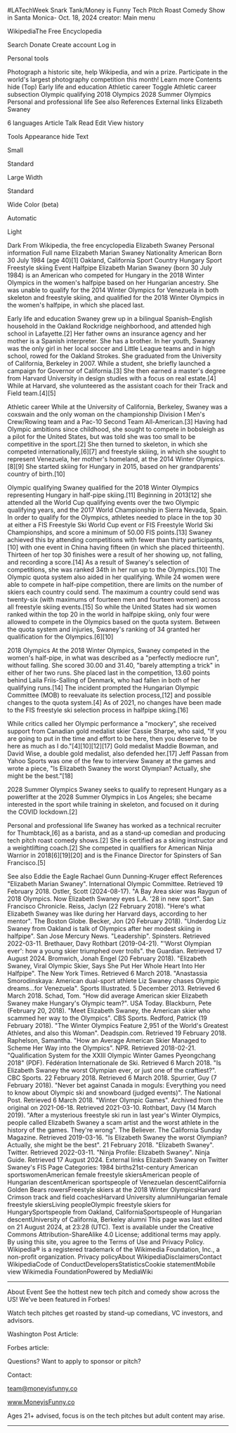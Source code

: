 #LATechWeek Snark Tank/Money is Funny Tech Pitch Roast Comedy Show in Santa Monica- Oct. 18, 2024
creator: 
Main menu
 
WikipediaThe Free Encyclopedia

Search
Donate
Create account
Log in

Personal tools
 
Photograph a historic site, help Wikipedia, and win a prize. Participate in the world's largest photography competition this month!
Learn more
Contents  hide
(Top)
Early life and education
Athletic career
Toggle Athletic career subsection
Olympic qualifying
2018 Olympics
2028 Summer Olympics
Personal and professional life
See also
References
External links
Elizabeth Swaney

6 languages
Article
Talk
Read
Edit
View history

Tools
Appearance  hide
Text

Small

Standard

Large
Width

Standard

Wide
Color (beta)

Automatic

Light

Dark
From Wikipedia, the free encyclopedia
Elizabeth Swaney
Personal information
Full name	Elizabeth Marian Swaney
Nationality	American
Born	30 July 1984 (age 40)[1]
Oakland, California
Sport
Country	 Hungary
Sport	Freestyle skiing
Event	Halfpipe
Elizabeth Marian Swaney (born 30 July 1984) is an American who competed for Hungary in the 2018 Winter Olympics in the women's halfpipe based on her Hungarian ancestry. She was unable to qualify for the 2014 Winter Olympics for Venezuela in both skeleton and freestyle skiing, and qualified for the 2018 Winter Olympics in the women's halfpipe, in which she placed last.

Early life and education
Swaney grew up in a bilingual Spanish–English household in the Oakland Rockridge neighborhood, and attended high school in Lafayette.[2] Her father owns an insurance agency and her mother is a Spanish interpreter. She has a brother. In her youth, Swaney was the only girl in her local soccer and Little League teams and in high school, rowed for the Oakland Strokes. She graduated from the University of California, Berkeley in 2007. While a student, she briefly launched a campaign for Governor of California.[3] She then earned a master's degree from Harvard University in design studies with a focus on real estate.[4] While at Harvard, she volunteered as the assistant coach for their Track and Field team.[4][5]

Athletic career
While at the University of California, Berkeley, Swaney was a coxswain and the only woman on the championship Division I Men's Crew/Rowing team and a Pac-10 Second Team All-American.[3] Having had Olympic ambitions since childhood, she sought to compete in bobsleigh as a pilot for the United States, but was told she was too small to be competitive in the sport.[2] She then turned to skeleton, in which she competed internationally,[6][7] and freestyle skiiing, in which she sought to represent Venezuela, her mother's homeland, at the 2014 Winter Olympics.[8][9] She started skiing for Hungary in 2015, based on her grandparents' country of birth.[10]

Olympic qualifying
Swaney qualified for the 2018 Winter Olympics representing Hungary in half-pipe skiing.[11] Beginning in 2013[12] she attended all the World Cup qualifying events over the two Olympic qualifying years, and the 2017 World Championship in Sierra Nevada, Spain. In order to qualify for the Olympics, athletes needed to place in the top 30 at either a FIS Freestyle Ski World Cup event or FIS Freestyle World Ski Championships, and score a minimum of 50.00 FIS points.[13] Swaney achieved this by attending competitions with fewer than thirty participants,[10] with one event in China having fifteen (in which she placed thirteenth). Thirteen of her top 30 finishes were a result of her showing up, not falling, and recording a score.[14] As a result of Swaney's selection of competitions, she was ranked 34th in her run up to the Olympics.[10] The Olympic quota system also aided in her qualifying. While 24 women were able to compete in half-pipe competition, there are limits on the number of skiers each country could send. The maximum a country could send was twenty-six (with maximums of fourteen men and fourteen women) across all freestyle skiing events.[15] So while the United States had six women ranked within the top 20 in the world in halfpipe skiing, only four were allowed to compete in the Olympics based on the quota system. Between the quota system and injuries, Swaney's ranking of 34 granted her qualification for the Olympics.[6][10]

2018 Olympics
At the 2018 Winter Olympics, Swaney competed in the women's half-pipe, in what was described as a "perfectly mediocre run", without falling. She scored 30.00 and 31.40, "barely attempting a trick" in either of her two runs. She placed last in the competition, 13.60 points behind Laila Friis-Salling of Denmark, who had fallen in both of her qualifying runs.[14] The incident prompted the Hungarian Olympic Committee (MOB) to reevaluate its selection process,[12] and possible changes to the quota system.[4] As of 2021, no changes have been made to the FIS freestyle ski selection process in halfpipe skiing.[16]

While critics called her Olympic performance a "mockery", she received support from Canadian gold medalist skier Cassie Sharpe, who said, "If you are going to put in the time and effort to be here, then you deserve to be here as much as I do."[4][10][12][17] Gold medalist Maddie Bowman, and David Wise, a double gold medalist, also defended her.[17] Jeff Passan from Yahoo Sports was one of the few to interview Swaney at the games and wrote a piece, "Is Elizabeth Swaney the worst Olympian? Actually, she might be the best."[18]

2028 Summer Olympics
Swaney seeks to qualify to represent Hungary as a powerlifter at the 2028 Summer Olympics in Los Angeles; she became interested in the sport while training in skeleton, and focused on it during the COVID lockdown.[2]

Personal and professional life
Swaney has worked as a technical recruiter for Thumbtack,[6] as a barista, and as a stand-up comedian and producing tech pitch roast comedy shows.[2] She is certified as a skiing instructor and a weightlifting coach.[2] She competed in qualifiers for American Ninja Warrior in 2018[6][19][20] and is the Finance Director for Spinsters of San Francisco.[5]

See also
Eddie the Eagle
Rachael Gunn
Dunning-Kruger effect
References
 "Elizabeth Marian Swaney". International Olympic Committee. Retrieved 19 February 2018.
 Ostler, Scott (2024-08-17). "A Bay Area skier was Raygun of 2018 Olympics. Now Elizabeth Swaney eyes L.A. '28 in new sport". San Francisco Chronicle.
 Reiss, Jaclyn (22 February 2018). "Here's what Elizabeth Swaney was like during her Harvard days, according to her mentor". The Boston Globe.
 Becker, Jon (20 February 2018). "Underdog Liz Swaney from Oakland is talk of Olympics after her modest skiing in halfpipe". San Jose Mercury News.
 "Leadership". Spinsters. Retrieved 2022-03-11.
 Brethauer, Davy Rothbart (2019-04-21). "'Worst Olympian ever': how a young skier triumphed over trolls". the Guardian. Retrieved 17 August 2024.
 Bromwich, Jonah Engel (20 February 2018). "Elizabeth Swaney, Viral Olympic Skier, Says She Put Her Whole Heart Into Her Halfpipe". The New York Times. Retrieved 6 March 2018.
 "Anastassia Smorodinskaya: American dual-sport athlete Liz Swaney chases Olympic dreams...for Venezuela". Sports Illustrated. 5 December 2013. Retrieved 6 March 2018.
 Schad, Tom. "How did average American skier Elizabeth Swaney make Hungary's Olympic team?". USA Today.
 Blackburn, Pete (February 20, 2018). "Meet Elizabeth Swaney, the American skier who scammed her way to the Olympics". CBS Sports.
 Redford, Patrick (19 February 2018). "The Winter Olympics Feature 2,951 of the World's Greatest Athletes, and also this Woman". Deadspin.com. Retrieved 19 February 2018.
 Raphelson, Samantha. "How an Average American Skier Managed to Scheme Her Way into the Olympics". NPR. Retrieved 2018-02-21.
 "Qualification System for the XXIII Olympic Winter Games Pyeongchang 2018" (PDF). Fédération Internationale de Ski. Retrieved 6 March 2018.
 "Is Elizabeth Swaney the worst Olympian ever, or just one of the craftiest?". CBC Sports. 22 February 2018. Retrieved 6 March 2018.
 Spurrier, Guy (7 February 2018). "Never bet against Canada in moguls: Everything you need to know about Olympic ski and snowboard (judged events)". The National Post. Retrieved 6 March 2018.
 "Winter Olympic Games". Archived from the original on 2021-06-18. Retrieved 2021-03-10.
 Rothbart, Davy (14 March 2019). "After a mysterious freestyle ski run in last year's Winter Olympics, people called Elizabeth Swaney a scam artist and the worst athlete in the history of the games. They're wrong". The Believer. The California Sunday Magazine. Retrieved 2019-03-16.
 "Is Elizabeth Swaney the worst Olympian? Actually, she might be the best". 21 February 2018.
 "Elizabeth Swaney". Twitter. Retrieved 2022-03-11.
 "Ninja Profile: Elizabeth Swaney". Ninja Guide. Retrieved 17 August 2024.
External links
Elizabeth Swaney on Twitter
Swaney's FIS Page
Categories: 1984 births21st-century American sportswomenAmerican female freestyle skiersAmerican people of Hungarian descentAmerican sportspeople of Venezuelan descentCalifornia Golden Bears rowersFreestyle skiers at the 2018 Winter OlympicsHarvard Crimson track and field coachesHarvard University alumniHungarian female freestyle skiersLiving peopleOlympic freestyle skiers for HungarySportspeople from Oakland, CaliforniaSportspeople of Hungarian descentUniversity of California, Berkeley alumni
This page was last edited on 21 August 2024, at 23:28 (UTC).
Text is available under the Creative Commons Attribution-ShareAlike 4.0 License; additional terms may apply. By using this site, you agree to the Terms of Use and Privacy Policy. Wikipedia® is a registered trademark of the Wikimedia Foundation, Inc., a non-profit organization.
Privacy policyAbout WikipediaDisclaimersContact WikipediaCode of ConductDevelopersStatisticsCookie statementMobile view
Wikimedia FoundationPowered by MediaWiki


----

About Event
​See the hottest new tech pitch and comedy show across the US! We’ve been featured in Forbes!

​Watch tech pitches get roasted by stand-up comedians, VC investors, and advisors.


​Washington Post Article:


​Forbes article:


​Questions? Want to apply to sponsor or pitch?

​Contact:

​team@moneyisfunny.co

​www.MoneyisFunny.co

​Ages 21+ advised, focus is on the tech pitches but adult content may arise.

----
